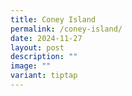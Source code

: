 ```yaml
---
title: Coney Island
permalink: /coney-island/
date: 2024-11-27
layout: post
description: ""
image: ""
variant: tiptap
---
```

